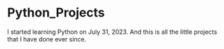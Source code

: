 # Python_Projects
I started learning Python on July 31, 2023. And this is all the little projects that I have done ever since.
